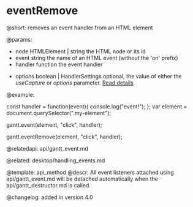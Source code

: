 eventRemove
=============

@short: 
	removes an event handler from an HTML element
	

@params:
- node				HTMLElement | string			the HTML node or its id
- event				string						the name of an HTML event (without the 'on' prefix)
- handler			function					the event handler
* options			boolean | HandlerSettings				optional, the value of either the <i>useCapture</i> or <i>options</i> parameter. <a href="https://developer.mozilla.org/en-US/docs/Web/API/EventTarget/removeEventListener">Read details</a>


@example:

const handler = function(event){
	console.log("event!");
};
var element = document.querySelector(".my-element");

gantt.event(element, "click", handler);

gantt.eventRemove(element, "click", handler);

@relatedapi: api/gantt_event.md

@related: desktop/handling_events.md

@template:	api_method
@descr:
All event listeners attached using api/gantt_event.md will be detached automatically when the api/gantt_destructor.md is called.

@changelog:
added in version 4.0